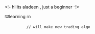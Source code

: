 <!-
      hi its aladeen , just a beginner 
              -!>
              <br>
      <div font-size = large>
     ⌨️learning rn 
      </div>
              
              // will make new trading algo 
